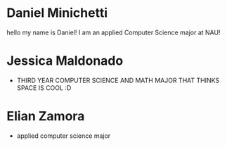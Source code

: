 # Daniel Minichetti
hello my name is Daniel! 
I am an applied Computer Science major at NAU!
# Jessica Maldonado

- THIRD YEAR COMPUTER SCIENCE AND MATH MAJOR THAT THINKS SPACE IS COOL :D

# Elian Zamora
- applied computer science major
